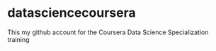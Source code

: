 datasciencecoursera
===================

This my github account for the Coursera Data Science Specialization training
